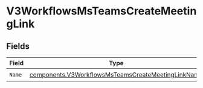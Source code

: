 # V3WorkflowsMsTeamsCreateMeetingLink


## Fields

| Field                                                                                                                    | Type                                                                                                                     | Required                                                                                                                 | Description                                                                                                              |
| ------------------------------------------------------------------------------------------------------------------------ | ------------------------------------------------------------------------------------------------------------------------ | ------------------------------------------------------------------------------------------------------------------------ | ------------------------------------------------------------------------------------------------------------------------ |
| `Name`                                                                                                                   | [components.V3WorkflowsMsTeamsCreateMeetingLinkName](../../models/components/v3workflowsmsteamscreatemeetinglinkname.md) | :heavy_check_mark:                                                                                                       | N/A                                                                                                                      |